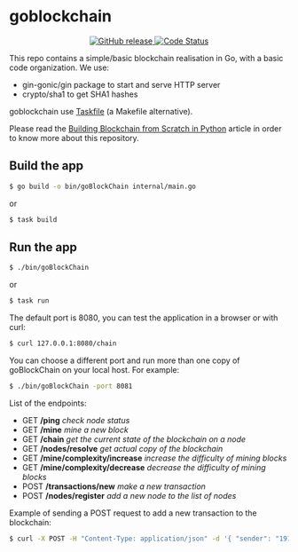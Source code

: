 # goblockchain

<p align="center">
    <a href="https://github.com/streamdp/goblockchain/releases/latest">
        <img alt="GitHub release" src="https://img.shields.io/github/v/release/streamdp/goblockchain.svg?logo=github&style=flat-square">
    </a>
    <a href="https://goreportcard.com/report/github.com/streamdp/goblockchain">
        <img src="https://goreportcard.com/badge/github.com/streamdp/goblockchain" alt="Code Status" />
    </a>
</p>

This repo contains a simple/basic blockchain realisation in Go, with a basic code organization.
We use:
* gin-gonic/gin package to start and serve HTTP server
* crypto/sha1 to get SHA1 hashes

goblockchain use [Taskfile](https://dev.to/stack-labs/introduction-to-taskfile-a-makefile-alternative-h92) (a Makefile alternative). 

Please read the [Building Blockchain from Scratch in Python](https://python-scripts.com/blockchain) article in order to know more about this repository.

## Build the app
```bash
$ go build -o bin/goBlockChain internal/main.go
````
or
```bash
$ task build
````
## Run the app
```bash
$ ./bin/goBlockChain
```
or
```bash
$ task run
```
The default port is 8080, you can test the application in a browser or with curl:
```bash
$ curl 127.0.0.1:8080/chain
```
You can choose a different port and run more than one copy of goBlockChain on your local host.  For example:
```bash
$ ./bin/goBlockChain -port 8081
``` 
List of the endpoints:
* GET **/ping** _check node status_
* GET **/mine** _mine a new block_
* GET **/chain** _get the current state of the blockchain on a node_
* GET **/nodes/resolve** _get actual copy of the blockchain_ 
* GET **/mine/complexity/increase** _increase the difficulty of mining blocks_
* GET **/mine/complexity/decrease** _decrease the difficulty of mining blocks_
* POST **/transactions/new** _make a new transaction_
* POST **/nodes/register** _add a new node to the list of nodes_

Example of sending a POST request to add a new transaction to the blockchain:
```bash
$ curl -X POST -H "Content-Type: application/json" -d '{ "sender": "1914116639ac11ec83092c6fc90649b9", "recipient": "7e93670390396556d432206c1c3231fbb", "amount": 10}' "http://localhost:8080/transactions/new"
```